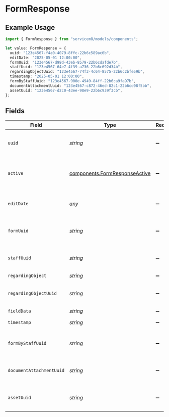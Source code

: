 # FormResponse

## Example Usage

```typescript
import { FormResponse } from "servicem8/models/components";

let value: FormResponse = {
  uuid: "123e4567-f4a0-4079-8ffc-22b6c589ac6b",
  editDate: "2025-05-01 12:00:00",
  formUuid: "123e4567-d98d-43eb-8579-22b6cdafde7b",
  staffUuid: "123e4567-64e7-4f39-a736-22b6c692d34b",
  regardingObjectUuid: "123e4567-74f3-4c64-8575-22b6c2bfe59b",
  timestamp: "2025-05-01 12:00:00",
  formByStaffUuid: "123e4567-900e-4949-84ff-22b6ca9fa97b",
  documentAttachmentUuid: "123e4567-c872-46ed-82c1-22b6cd08f5bb",
  assetUuid: "123e4567-d2c0-43ee-98e9-22b6c939f3cb",
};
```

## Fields

| Field                                                                          | Type                                                                           | Required                                                                       | Description                                                                    | Example                                                                        |
| ------------------------------------------------------------------------------ | ------------------------------------------------------------------------------ | ------------------------------------------------------------------------------ | ------------------------------------------------------------------------------ | ------------------------------------------------------------------------------ |
| `uuid`                                                                         | *string*                                                                       | :heavy_minus_sign:                                                             | Unique identifier for this record                                              | 123e4567-f4a0-4079-8ffc-22b6c589ac6b                                           |
| `active`                                                                       | [components.FormResponseActive](../../models/components/formresponseactive.md) | :heavy_minus_sign:                                                             | Record active/deleted flag.  Valid values are [0,1]                            |                                                                                |
| `editDate`                                                                     | *any*                                                                          | :heavy_minus_sign:                                                             | Timestamp at which record was last modified                                    | 2025-05-01 12:00:00                                                            |
| `formUuid`                                                                     | *string*                                                                       | :heavy_minus_sign:                                                             | N/A                                                                            | 123e4567-d98d-43eb-8579-22b6cdafde7b                                           |
| `staffUuid`                                                                    | *string*                                                                       | :heavy_minus_sign:                                                             | N/A                                                                            | 123e4567-64e7-4f39-a736-22b6c692d34b                                           |
| `regardingObject`                                                              | *string*                                                                       | :heavy_minus_sign:                                                             | N/A                                                                            |                                                                                |
| `regardingObjectUuid`                                                          | *string*                                                                       | :heavy_minus_sign:                                                             | N/A                                                                            | 123e4567-74f3-4c64-8575-22b6c2bfe59b                                           |
| `fieldData`                                                                    | *string*                                                                       | :heavy_minus_sign:                                                             | N/A                                                                            |                                                                                |
| `timestamp`                                                                    | *string*                                                                       | :heavy_minus_sign:                                                             | N/A                                                                            | 2025-05-01 12:00:00                                                            |
| `formByStaffUuid`                                                              | *string*                                                                       | :heavy_minus_sign:                                                             | N/A                                                                            | 123e4567-900e-4949-84ff-22b6ca9fa97b                                           |
| `documentAttachmentUuid`                                                       | *string*                                                                       | :heavy_minus_sign:                                                             | N/A                                                                            | 123e4567-c872-46ed-82c1-22b6cd08f5bb                                           |
| `assetUuid`                                                                    | *string*                                                                       | :heavy_minus_sign:                                                             | N/A                                                                            | 123e4567-d2c0-43ee-98e9-22b6c939f3cb                                           |